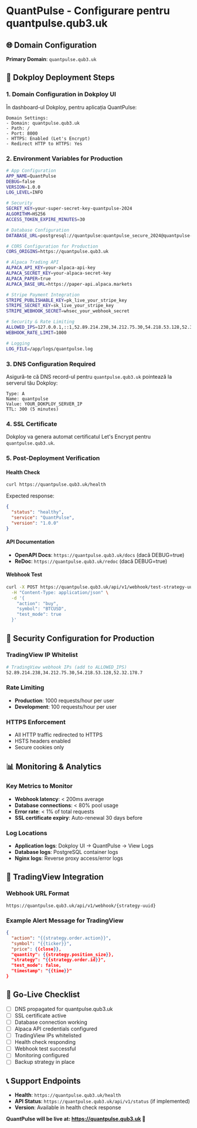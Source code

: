 # QuantPulse - Configurare pentru quantpulse.qub3.uk

## 🌐 Domain Configuration

**Primary Domain**: `quantpulse.qub3.uk`

## 🚀 Dokploy Deployment Steps

### 1. Domain Configuration in Dokploy UI

În dashboard-ul Dokploy, pentru aplicația QuantPulse:

```
Domain Settings:
- Domain: quantpulse.qub3.uk
- Path: /
- Port: 8000
- HTTPS: Enabled (Let's Encrypt)
- Redirect HTTP to HTTPS: Yes
```

### 2. Environment Variables for Production

```bash
# App Configuration
APP_NAME=QuantPulse
DEBUG=false
VERSION=1.0.0
LOG_LEVEL=INFO

# Security
SECRET_KEY=your-super-secret-key-quantpulse-2024
ALGORITHM=HS256
ACCESS_TOKEN_EXPIRE_MINUTES=30

# Database Configuration  
DATABASE_URL=postgresql://quantpulse:quantpulse_secure_2024@quantpulse-db:5432/quantpulse

# CORS Configuration for Production
CORS_ORIGINS=https://quantpulse.qub3.uk

# Alpaca Trading API
ALPACA_API_KEY=your-alpaca-api-key
ALPACA_SECRET_KEY=your-alpaca-secret-key
ALPACA_PAPER=true
ALPACA_BASE_URL=https://paper-api.alpaca.markets

# Stripe Payment Integration
STRIPE_PUBLISHABLE_KEY=pk_live_your_stripe_key
STRIPE_SECRET_KEY=sk_live_your_stripe_key
STRIPE_WEBHOOK_SECRET=whsec_your_webhook_secret

# Security & Rate Limiting
ALLOWED_IPS=127.0.0.1,::1,52.89.214.238,34.212.75.30,54.218.53.128,52.32.178.7
WEBHOOK_RATE_LIMIT=1000

# Logging
LOG_FILE=/app/logs/quantpulse.log
```

### 3. DNS Configuration Required

Asigură-te că DNS record-ul pentru `quantpulse.qub3.uk` pointează la serverul tău Dokploy:

```dns
Type: A
Name: quantpulse
Value: YOUR_DOKPLOY_SERVER_IP
TTL: 300 (5 minutes)
```

### 4. SSL Certificate

Dokploy va genera automat certificatul Let's Encrypt pentru `quantpulse.qub3.uk`.

### 5. Post-Deployment Verification

#### Health Check
```bash
curl https://quantpulse.qub3.uk/health
```

Expected response:
```json
{
  "status": "healthy",
  "service": "QuantPulse", 
  "version": "1.0.0"
}
```

#### API Documentation
- **OpenAPI Docs**: `https://quantpulse.qub3.uk/docs` (dacă DEBUG=true)
- **ReDoc**: `https://quantpulse.qub3.uk/redoc` (dacă DEBUG=true)

#### Webhook Test
```bash
curl -X POST https://quantpulse.qub3.uk/api/v1/webhook/test-strategy-uuid \
  -H "Content-Type: application/json" \
  -d '{
    "action": "buy",
    "symbol": "BTCUSD",
    "test_mode": true
  }'
```

## 🔐 Security Configuration for Production

### TradingView IP Whitelist
```bash
# TradingView webhook IPs (add to ALLOWED_IPS)
52.89.214.238,34.212.75.30,54.218.53.128,52.32.178.7
```

### Rate Limiting
- **Production**: 1000 requests/hour per user
- **Development**: 100 requests/hour per user

### HTTPS Enforcement
- All HTTP traffic redirected to HTTPS
- HSTS headers enabled
- Secure cookies only

## 📊 Monitoring & Analytics

### Key Metrics to Monitor
- **Webhook latency**: < 200ms average
- **Database connections**: < 80% pool usage
- **Error rate**: < 1% of total requests
- **SSL certificate expiry**: Auto-renewal 30 days before

### Log Locations
- **Application logs**: Dokploy UI → QuantPulse → View Logs
- **Database logs**: PostgreSQL container logs
- **Nginx logs**: Reverse proxy access/error logs

## 🎯 TradingView Integration

### Webhook URL Format
```
https://quantpulse.qub3.uk/api/v1/webhook/{strategy-uuid}
```

### Example Alert Message for TradingView
```json
{
  "action": "{{strategy.order.action}}",
  "symbol": "{{ticker}}",
  "price": {{close}},
  "quantity": {{strategy.position_size}},
  "strategy": "{{strategy.order.id}}",
  "test_mode": false,
  "timestamp": "{{time}}"
}
```

## 🚀 Go-Live Checklist

- [ ] DNS propagated for quantpulse.qub3.uk
- [ ] SSL certificate active
- [ ] Database connection working
- [ ] Alpaca API credentials configured
- [ ] TradingView IPs whitelisted
- [ ] Health check responding
- [ ] Webhook test successful
- [ ] Monitoring configured
- [ ] Backup strategy in place

## 📞 Support Endpoints

- **Health**: `https://quantpulse.qub3.uk/health`
- **API Status**: `https://quantpulse.qub3.uk/api/v1/status` (if implemented)
- **Version**: Available in health check response

**QuantPulse will be live at: https://quantpulse.qub3.uk 🚀**